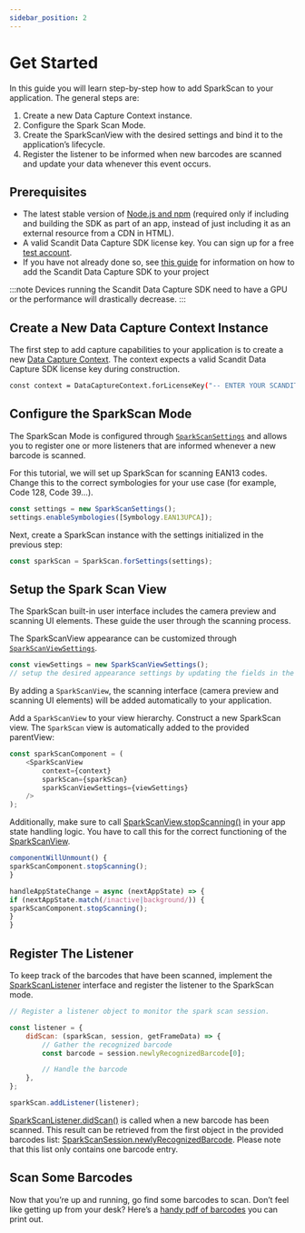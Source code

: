 ```yaml
---
sidebar_position: 2
---
```


# Get Started

In this guide you will learn step-by-step how to add SparkScan to your application. The general steps are:

1. Create a new Data Capture Context instance.
2. Configure the Spark Scan Mode.
3. Create the SparkScanView with the desired settings and bind it to the application’s lifecycle.
4. Register the listener to be informed when new barcodes are scanned and update your data whenever this event occurs.

## Prerequisites

- The latest stable version of [Node.js and npm](https://nodejs.org/en/download/) (required only if including and building the SDK as part of an app, instead of just including it as an external resource from a CDN in HTML).
- A valid Scandit Data Capture SDK license key. You can sign up for a free [test account](https://ssl.scandit.com/dashboard/sign-up?p=test&utm%5Fsource=documentation).
- If you have not already done so, see [this guide](../add-sdk.md) for information on how to add the Scandit Data Capture SDK to your project

:::note
Devices running the Scandit Data Capture SDK need to have a GPU or the performance will drastically decrease.
:::

## Create a New Data Capture Context Instance

The first step to add capture capabilities to your application is to create a new [Data Capture Context](https://docs.scandit.com/data-capture-sdk/web/core/api/data-capture-context.html#class-scandit.datacapture.core.DataCaptureContext). The context expects a valid Scandit Data Capture SDK license key during construction.

```sh
const context = DataCaptureContext.forLicenseKey("-- ENTER YOUR SCANDIT LICENSE KEY HERE --");
```

## Configure the SparkScan Mode

The SparkScan Mode is configured through [`SparkScanSettings`](https://docs.scandit.com/data-capture-sdk/web/barcode-capture/api/spark-scan-settings.html#class-scandit.datacapture.barcode.spark.SparkScanSettings) and allows you to register one or more listeners that are informed whenever a new barcode is scanned.

For this tutorial, we will set up SparkScan for scanning EAN13 codes. Change this to the correct symbologies for your use case (for example, Code 128, Code 39…).

```js
const settings = new SparkScanSettings();
settings.enableSymbologies([Symbology.EAN13UPCA]);
```

Next, create a SparkScan instance with the settings initialized in the previous step:

```js
const sparkScan = SparkScan.forSettings(settings);
```

## Setup the Spark Scan View

The SparkScan built-in user interface includes the camera preview and scanning UI elements. These guide the user through the scanning process.

The SparkScanView appearance can be customized through [`SparkScanViewSettings`](https://docs.scandit.com/data-capture-sdk/web/barcode-capture/api/ui/spark-scan-view-settings.html#class-scandit.datacapture.barcode.spark.ui.SparkScanViewSettings).

```js
const viewSettings = new SparkScanViewSettings();
// setup the desired appearance settings by updating the fields in the object above
```

By adding a `SparkScanView`, the scanning interface (camera preview and scanning UI elements) will be added automatically to your application.

Add a `SparkScanView` to your view hierarchy. Construct a new SparkScan view. The `SparkScan` view is automatically added to the provided parentView:

```js
const sparkScanComponent = (
	<SparkScanView
		context={context}
		sparkScan={sparkScan}
		sparkScanViewSettings={viewSettings}
	/>
);
```

Additionally, make sure to call [SparkScanView.stopScanning()](https://docs.scandit.com/data-capture-sdk/web/barcode-capture/api/ui/spark-scan-view.html#method-scandit.datacapture.barcode.spark.ui.SparkScanView.StopScanning) in your app state handling logic. You have to call this for the correct functioning of the
[SparkScanView](https://docs.scandit.com/data-capture-sdk/web/barcode-capture/api/ui/spark-scan-view.html#class-scandit.datacapture.barcode.spark.ui.SparkScanView).

```js
componentWillUnmount() {
sparkScanComponent.stopScanning();
}

handleAppStateChange = async (nextAppState) => {
if (nextAppState.match(/inactive|background/)) {
sparkScanComponent.stopScanning();
}
}
```

## Register The Listener

To keep track of the barcodes that have been scanned, implement the
[SparkScanListener](https://docs.scandit.com/data-capture-sdk/web/barcode-capture/api/spark-scan-listener.html#interface-scandit.datacapture.barcode.spark.ISparkScanListener) interface and register the listener to the SparkScan mode.

```js
// Register a listener object to monitor the spark scan session.

const listener = {
	didScan: (sparkScan, session, getFrameData) => {
		// Gather the recognized barcode
		const barcode = session.newlyRecognizedBarcode[0];

		// Handle the barcode
	},
};

sparkScan.addListener(listener);
```

[SparkScanListener.didScan()](https://docs.scandit.com/data-capture-sdk/web/barcode-capture/api/spark-scan-listener.html#method-scandit.datacapture.barcode.spark.ISparkScanListener.OnBarcodeScanned) is called when a new barcode has been scanned. This result can be retrieved from the first object in the provided barcodes list:
[SparkScanSession.newlyRecognizedBarcode](https://docs.scandit.com/data-capture-sdk/web/barcode-capture/api/spark-scan-session.html#property-scandit.datacapture.barcode.spark.SparkScanSession.NewlyRecognizedBarcode). Please note that this list only contains one barcode entry.

## Scan Some Barcodes

Now that you’re up and running, go find some barcodes to scan. Don’t feel like getting up from your desk? Here’s a [handy pdf of barcodes](https://github.com/Scandit/.github/blob/main/images/PrintTheseBarcodes.pdf) you can
print out.
